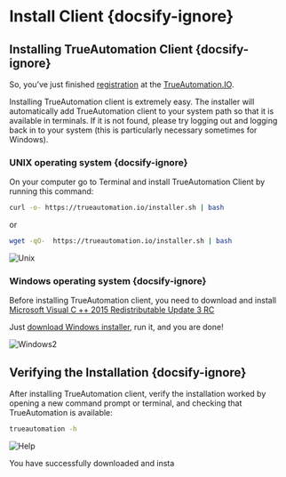 # Install Client {docsify-ignore}
## Installing TrueAutomation Client {docsify-ignore}

So, you’ve just finished [registration](https://app.trueautomation.io/auth/signup) at the [TrueAutomation.IO](https://trueautomation.io/).

Installing TrueAutomation client is extremely easy. The installer will automatically add TrueAutomation client to your system path so that it is available in terminals.
If it is not found, please try logging out and logging back in to your system (this is particularly necessary sometimes for Windows).

### UNIX operating system {docsify-ignore}

On your computer go to Terminal and install TrueAutomation Client by running this command:
```bash
curl -o- https://trueautomation.io/installer.sh | bash
```
or
```bash
wget -qO-  https://trueautomation.io/installer.sh | bash
```

![Unix](getting-started/../_gif/unix.gif 'Install process')

### Windows operating system {docsify-ignore}

Before installing TrueAutomation client, you need to download and install [Microsoft Visual C ++ 2015 Redistributable Update 3 RC](https://www.microsoft.com/en-us/download/details.aspx?id=52685)

Just [download Windows installer](https://trueautomation.io/downloads/trueautomation-setup.exe), run it, and you are done!

![Windows2](getting-started/../_gif/windows.gif 'Windows installer')


## Verifying the Installation {docsify-ignore}

After installing TrueAutomation client, verify the installation worked by opening a new command prompt or terminal, and checking that TrueAutomation is available:
```bash
trueautomation -h
```

![Help](getting-started/../_images/ta-help-output.png 'Help output')

You have successfully downloaded and insta
